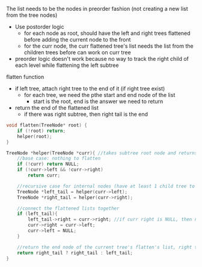 The list needs to be the nodes in preorder fashion (not creating a new list from the tree nodes)
- Use postorder logic
    - for each node as root, should have the left and right trees flattened before adding the current node to the front
    - for the curr node, the curr flattened tree's list needs the list from the children trees before can work on curr tree
- preorder logic doesn't work because no way to track the right child of each level while flattening the left subtree

flatten function
- if left tree, attach right tree to the end of it (if right tree exist)
    - for each tree, we need the pthe start and end node of the list
        - start is the root, end is the answer we need to return
- return the end of the flattened list 
    - if there was right subtree, then right tail is the end

```cpp
void flatten(TreeNode* root) {
    if (!root) return;
    helper(root);
}

TreeNode *helper(TreeNode *curr){ //takes subtree root node and returns the end node of subtree's flattened list
    //base case: nothing to flatten
    if (!curr) return NULL;
    if (!curr->left && !curr->right)
        return curr;

    //recursive case for internal nodes (have at least 1 child tree to flatten)
    TreeNode *left_tail = helper(curr->left);
    TreeNode *right_tail = helper(curr->right);

    //connect the flattened lists together
    if (left_tail){
        left_tail->right = curr->right; //if curr right is NULL, then nothing was changed since leaf node already points to NULL
        curr->right = curr->left;
        curr->left = NULL;
    }

    //return the end node of the current tree's flatten's list, right tail is prioritized before left 
    return right_tail ? right_tail : left_tail; 
}
```
